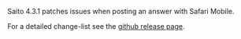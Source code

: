 <!--
title: Saito 4.3.1 released
template: whats-new
date: 2014-09-28
author: Schlaefer
-->

Saito 4.3.1 patches issues when posting an answer with Safari Mobile.

For a detailed change-list see the [github release page](https://github.com/Schlaefer/Saito/releases/tag/4.3.1).